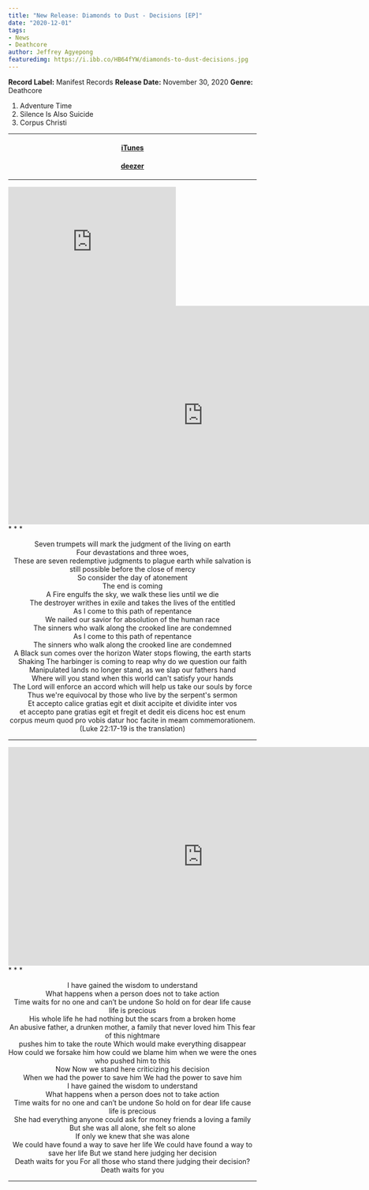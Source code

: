```yaml
---
title: "New Release: Diamonds to Dust - Decisions [EP]"
date: "2020-12-01"
tags:
- News
- Deathcore
author: Jeffrey Agyepong
featuredimg: https://i.ibb.co/HB64fYW/diamonds-to-dust-decisions.jpg
---
```

**Record Label:** Manifest Records
**Release Date:** November 30, 2020
**Genre:** Deathcore

1. Adventure Time 
2. Silence Is Also Suicide
3. Corpus Christi


<hr>
<h4 style="text-align:center;"><a href="https://music.apple.com/gh/album/decisions-single/1539797556?uo=4&app=itunes&ct=684506&at=1001lbRT" alt="iTunes">iTunes</a></h4>

<h4 style="text-align:center;"><a href="https://www.deezer.com/us/album/185771532" alt="deezer">deezer</a></h4>

* * *

<iframe style="border: 0; width: 340px; height: 241px;" src="https://bandcamp.com/EmbeddedPlayer/album=4102972938/size=large/bgcol=ffffff/linkcol=0687f5/artwork=small/transparent=true/" seamless><a href="https://diamondstodust.bandcamp.com/album/decisions-ep">Decisions Ep by Diamonds to Dust</a></iframe>
<div class="video-container">
<iframe frameborder="0" scrolling="no" marginheight="0" marginwidth="0"width="788.54" height="443" type="text/html" src="https://www.youtube.com/embed/jQ0eJr8n3d0?autoplay=0&fs=0&iv_load_policy=3&showinfo=0&rel=0&cc_load_policy=0&start=0&end=0&origin=https://youtubeembedcode.com"><div><small><a href="https://youtubeembedcode.com/es/">youtubeembedcode es</a></small></div><div><small><a href="https://www.hostsearch.com/">ultimate Web traffic</a></small></div></iframe>
</div>
* * *
<p style="text-align:center;">
Seven trumpets will mark the judgment of the living on earth</br>
Four devastations and three woes, </br>
These are seven redemptive judgments to plague earth while salvation is still possible before the close of mercy </br>
So consider the day of atonement</br>
The end is coming</br>
A Fire engulfs the sky, we walk these lies until we die</br>
The destroyer writhes in exile and takes the lives of the entitled</br>
As I come to this path of repentance </br>
We nailed our savior for absolution of the human race</br>
The sinners who walk along the crooked line are condemned </br>
As I come to this path of repentance </br>
The sinners who walk along the crooked line are condemned </br>
A Black sun comes over the horizon Water stops flowing, the earth starts </br>
Shaking The harbinger is coming to reap why do we question our faith </br>
Manipulated lands no longer stand, as we slap our fathers hand </br>
Where will you stand when this world can't satisfy your hands </br>
The Lord will enforce an accord which will help us take our souls by force </br>
Thus we're equivocal by those who live by the serpent's sermon</br>
Et accepto calice gratias egit et dixit accipite et dividite inter vos</br>
et accepto pane gratias egit et fregit et dedit eis dicens hoc est enum corpus meum quod pro vobis datur hoc facite in meam commemorationem. (Luke 22:17-19 is the translation)</br></p>

* * *
<div class="video-container">
<iframe frameborder="0" scrolling="no" marginheight="0" marginwidth="0"width="788.54" height="443" type="text/html" src="https://www.youtube.com/embed/bAppBhXrboU?autoplay=0&fs=0&iv_load_policy=3&showinfo=0&rel=0&cc_load_policy=0&start=0&end=0&origin=https://youtubeembedcode.com"><div><small><a href="https://youtubeembedcode.com/pl/">youtubeembedcode.com/pl/</a></small></div><div><small><a href="http://tr3ndygirl.com/">Ultimate web Traffic</a></small></div></iframe>
</div>
* * *
<p style="text-align:center;">
I have gained the wisdom to understand </br>
What happens when a person does not to take action </br>
Time waits for no one and can’t be undone So hold on for dear life cause life is precious</br>
His whole life he had nothing but the scars from a broken home </br>
An abusive father, a drunken mother, a family that never loved him This fear of this nightmare</br> pushes him to take the route Which would make everything disappear</br>
How could we forsake him how could we blame him when we were the ones who pushed him to this</br>
Now Now we stand here criticizing his decision </br>
When we had the power to save him We had the power to save him</br>
I have gained the wisdom to understand </br>
What happens when a person does not to take action</br>
Time waits for no one and can’t be undone So hold on for dear life cause life is precious</br>
She had everything anyone could ask for money friends a loving a family </br>
But she was all alone, she felt so alone</br>
If only we knew that she was alone </br>
We could have found a way to save her life We could have found a way to save her life 
But we stand here judging her decision</br>
Death waits for you For all those who stand there judging their decision? Death waits for you</br>
</p>
<hr>

